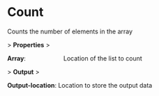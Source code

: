 # Count

Counts the number of elements in the array

&gt; **Properties**
&gt; 

**Array**:                      Location of the list to count

&gt; **Output**
&gt; 

**Output-location**: Location to store the output data
